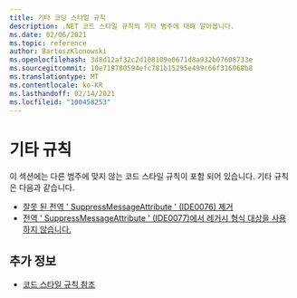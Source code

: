 ```yaml
---
title: 기타 코딩 스타일 규칙
description: .NET 코드 스타일 규칙의 기타 범주에 대해 알아봅니다.
ms.date: 02/06/2021
ms.topic: reference
author: BartoszKlonowski
ms.openlocfilehash: 3d8d12af32c2d108109e0671d8a932b07608733e
ms.sourcegitcommit: 10e719780594efc781b15295e499c66f316068b8
ms.translationtype: MT
ms.contentlocale: ko-KR
ms.lasthandoff: 02/14/2021
ms.locfileid: "100458253"
---
```

# <a name="miscellaneous-rules"></a>기타 규칙

이 섹션에는 다른 범주에 맞지 않는 코드 스타일 규칙이 포함 되어 있습니다. 기타 규칙은 다음과 같습니다.

- [잘못 된 전역 ' SuppressMessageAttribute ' (IDE0076) 제거](ide0076.md)
- [전역 ' SuppressMessageAttribute ' (IDE0077)에서 레거시 형식 대상을 사용 하지 않습니다.](ide0077.md)

## <a name="see-also"></a>추가 정보

- [코드 스타일 규칙 참조](index.md)
